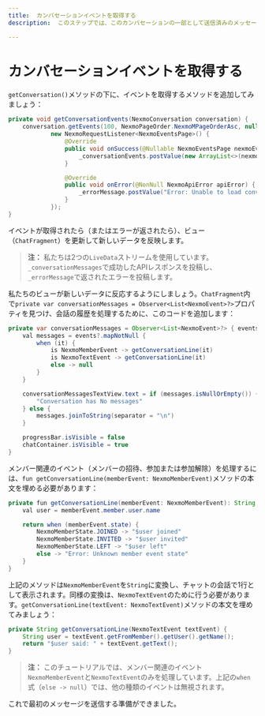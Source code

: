 ```yaml
---
title:  カンバセーションイベントを取得する
description:  このステップでは、このカンバセーションの一部として送信済みのメッセージを表示します

---
```


カンバセーションイベントを取得する
=================

`getConversation()`メソッドの下に、イベントを取得するメソッドを追加してみましょう：

```java
private void getConversationEvents(NexmoConversation conversation) {
    conversation.getEvents(100, NexmoPageOrder.NexmoMPageOrderAsc, null,
            new NexmoRequestListener<NexmoEventsPage>() {
                @Override
                public void onSuccess(@Nullable NexmoEventsPage nexmoEventsPage) {
                    _conversationEvents.postValue(new ArrayList<>(nexmoEventsPage.getPageResponse().getData()));
                }

                @Override
                public void onError(@NonNull NexmoApiError apiError) {
                    _errorMessage.postValue("Error: Unable to load conversation events " + apiError.getMessage());
                }
            });
}
```

イベントが取得されたら（またはエラーが返されたら）、ビュー（`ChatFragment`）を更新して新しいデータを反映します。

> **注：** 私たちは2つの`LiveData`ストリームを使用しています。`_conversationMessages`で成功したAPIレスポンスを投稿し、`_errorMessage`で返されたエラーを投稿します。

私たちのビューが新しいデータに反応するようにしましょう。`ChatFragment`内で`private var conversationMessages = Observer<List<NexmoEvent>?>`プロパティを見つけ、会話の履歴を処理するために、このコードを追加します：

```java
private var conversationMessages = Observer<List<NexmoEvent>?> { events ->
    val messages = events?.mapNotNull {
        when (it) {
            is NexmoMemberEvent -> getConversationLine(it)
            is NexmoTextEvent -> getConversationLine(it)
            else -> null
        }
    }

    conversationMessagesTextView.text = if (messages.isNullOrEmpty()) {
        "Conversation has No messages"
    } else {
        messages.joinToString(separator = "\n")
    }

    progressBar.isVisible = false
    chatContainer.isVisible = true
}
```

メンバー関連のイベント（メンバーの招待、参加または参加解除）を処理するには、`fun getConversationLine(memberEvent: NexmoMemberEvent)`メソッドの本文を埋める必要があります：

```java
private fun getConversationLine(memberEvent: NexmoMemberEvent): String {
    val user = memberEvent.member.user.name

    return when (memberEvent.state) {
        NexmoMemberState.JOINED -> "$user joined"
        NexmoMemberState.INVITED -> "$user invited"
        NexmoMemberState.LEFT -> "$user left"
        else -> "Error: Unknown member event state"
    }
}
```

上記のメソッドは`NexmoMemberEvent`を`String`に変換し、チャットの会話で1行として表示されます。同様の変換は、`NexmoTextEvent`のために行う必要があります。`getConversationLine(textEvent: NexmoTextEvent)`メソッドの本文を埋めてみましょう：

```java
private String getConversationLine(NexmoTextEvent textEvent) {
    String user = textEvent.getFromMember().getUser().getName();
    return "$user said: " + textEvent.getText();
}
```

> **注：** このチュートリアルでは、メンバー関連のイベント`NexmoMemberEvent`と`NexmoTextEvent`のみを処理しています。上記の`when`式（`else -> null`）では、他の種類のイベントは無視されます。

これで最初のメッセージを送信する準備ができました。

